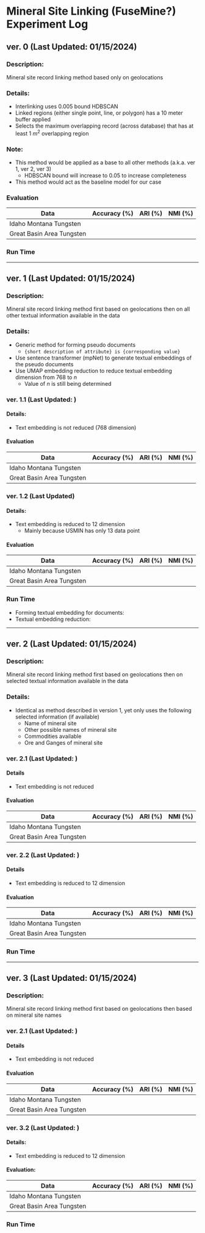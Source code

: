 # Mineral Site Linking (FuseMine?) Experiment Log

## ver. 0 (Last Updated: 01/15/2024)
### Description:
Mineral site record linking method based only on geolocations
### Details:
- Interlinking uses 0.005 bound HDBSCAN
- Linked regions (either single point, line, or polygon) has a 10 meter buffer applied
- Selects the maximum overlapping record (across database) that has at least 1 $m^2$ overlapping region
### Note:
- This method would be applied as a base to all other methods (a.k.a. ver 1, ver 2, ver 3)
    - HDBSCAN bound will increase to 0.05 to increase completeness
- This method would act as the baseline model for our case

### Evaluation
| Data | Accuracy (%) | ARI (%) | NMI (%) |
| --- | --- | --- | --- |
| Idaho Montana Tungsten |  |  |  |
| Great Basin Area Tungsten |  |  |  |

### Run Time

---

## ver. 1 (Last Updated: 01/15/2024)
### Description:
Mineral site record linking method first based on geolocations then on all other textual information available in the data

### Details:
- Generic method for forming pseudo documents
    - `{short description of attribute} is {corresponding value}`
- Use sentence transformer (mpNet) to generate textual embeddings of the pseudo documents
- Use UMAP embedding reduction to reduce textual embedding dimension from 768 to $n$
    - Value of $n$ is still being determined

### ver. 1.1 (Last Updated: )
#### Details:
- Text embedding is not reduced (768 dimension)
#### Evaluation
| Data | Accuracy (%) | ARI (%) | NMI (%) |
| --- | --- | --- | --- |
| Idaho Montana Tungsten |  |  |  |
| Great Basin Area Tungsten |  |  |  |

### ver. 1.2 (Last Updated)
#### Details:
- Text embedding is reduced to 12 dimension
    - Mainly because USMIN has only 13 data point
#### Evaluation
| Data | Accuracy (%) | ARI (%) | NMI (%) |
| --- | --- | --- | --- |
| Idaho Montana Tungsten |  |  |  |
| Great Basin Area Tungsten |  |  |  |

### Run Time
- Forming textual embedding for documents:
- Textual embedding reduction:

---

## ver. 2 (Last Updated: 01/15/2024)
### Description:
Mineral site record linking method first based on geolocations then on selected textual information available in the data

### Details:
- Identical as method described in version 1, yet only uses the following selected information (if available)
    - Name of mineral site
    - Other possible names of mineral site
    - Commodities available
    - Ore and Ganges  of mineral site

### ver. 2.1 (Last Updated: )
#### Details
- Text embedding is not reduced
#### Evaluation
| Data | Accuracy (%) | ARI (%) | NMI (%) |
| --- | --- | --- | --- |
| Idaho Montana Tungsten |  |  |  |
| Great Basin Area Tungsten |  |  |  |

### ver. 2.2 (Last Updated: )
#### Details
- Text embedding is reduced to 12 dimension
#### Evaluation
| Data | Accuracy (%) | ARI (%) | NMI (%) |
| --- | --- | --- | --- |
| Idaho Montana Tungsten |  |  |  |
| Great Basin Area Tungsten |  |  |  |

### Run Time

---

## ver. 3 (Last Updated: 01/15/2024)
### Description:
Mineral site record linking method first based on geolocations then based on mineral site names

### ver. 2.1 (Last Updated: )
#### Details
- Text embedding is not reduced
#### Evaluation
| Data | Accuracy (%) | ARI (%) | NMI (%) |
| --- | --- | --- | --- |
| Idaho Montana Tungsten |  |  |  |
| Great Basin Area Tungsten |  |  |  |

### ver. 3.2 (Last Updated: )
#### Details:
- Text embedding is reduced to 12 dimension
#### Evaluation:
| Data | Accuracy (%) | ARI (%) | NMI (%) |
| --- | --- | --- | --- |
| Idaho Montana Tungsten |  |  |  |
| Great Basin Area Tungsten |  |  |  |
### Run Time